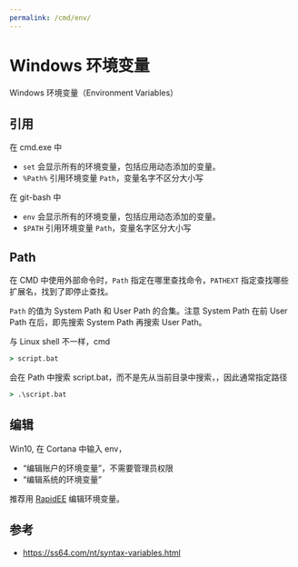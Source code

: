 ```yaml
---
permalink: /cmd/env/
---
```


# Windows 环境变量

Windows 环境变量（Environment Variables）

## 引用

在 cmd.exe 中

- `set` 会显示所有的环境变量，包括应用动态添加的变量。
- `%Path%` 引用环境变量 `Path`，变量名字不区分大小写

在 git-bash 中

- `env` 会显示所有的环境变量，包括应用动态添加的变量。
- `$PATH` 引用环境变量 `Path`，变量名字区分大小写

## Path

在 CMD 中使用外部命令时，`Path` 指定在哪里查找命令，`PATHEXT` 指定查找哪些扩展名，找到了即停止查找。

`Path` 的值为 System Path 和 User Path 的合集。注意 System Path 在前 User Path 在后，即先搜索 System Path 再搜索 User Path。

与 Linux shell 不一样，cmd

```bat
> script.bat
```

会在 Path 中搜索 script.bat，而不是先从当前目录中搜索，，因此通常指定路径

```bat
> .\script.bat
```

## 编辑

Win10, 在 Cortana 中输入 env，

- “编辑账户的环境变量”，不需要管理员权限
- “编辑系统的环境变量”

推荐用 [RapidEE](http://www.rapidee.com/en/download) 编辑环境变量。

## 参考

- <https://ss64.com/nt/syntax-variables.html>
